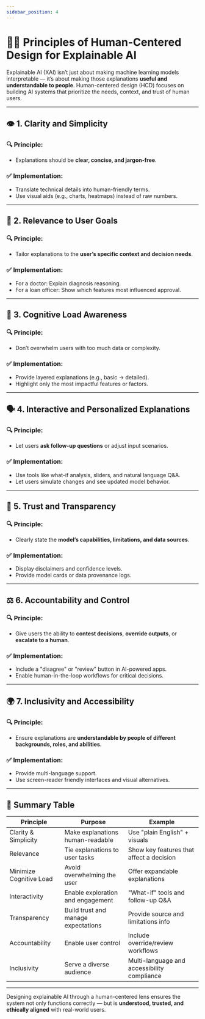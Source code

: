 ```yaml
---
sidebar_position: 4
---
```


# 🧑‍💼 Principles of Human-Centered Design for Explainable AI

Explainable AI (XAI) isn’t just about making machine learning models interpretable — it’s about making those explanations **useful and understandable to people**. Human-centered design (HCD) focuses on building AI systems that prioritize the needs, context, and trust of human users.

---

## 👁️ 1. Clarity and Simplicity

### 🔍 Principle:
- Explanations should be **clear, concise, and jargon-free**.

### ✅ Implementation:
- Translate technical details into human-friendly terms.
- Use visual aids (e.g., charts, heatmaps) instead of raw numbers.

---

## 🎯 2. Relevance to User Goals

### 🔍 Principle:
- Tailor explanations to the **user’s specific context and decision needs**.

### ✅ Implementation:
- For a doctor: Explain diagnosis reasoning.
- For a loan officer: Show which features most influenced approval.

---

## 🧠 3. Cognitive Load Awareness

### 🔍 Principle:
- Don’t overwhelm users with too much data or complexity.

### ✅ Implementation:
- Provide layered explanations (e.g., basic → detailed).
- Highlight only the most impactful features or factors.

---

## 🗣️ 4. Interactive and Personalized Explanations

### 🔍 Principle:
- Let users **ask follow-up questions** or adjust input scenarios.

### ✅ Implementation:
- Use tools like what-if analysis, sliders, and natural language Q&A.
- Let users simulate changes and see updated model behavior.

---

## 🔐 5. Trust and Transparency

### 🔍 Principle:
- Clearly state the **model’s capabilities, limitations, and data sources**.

### ✅ Implementation:
- Display disclaimers and confidence levels.
- Provide model cards or data provenance logs.

---

## ⚖️ 6. Accountability and Control

### 🔍 Principle:
- Give users the ability to **contest decisions**, **override outputs**, or **escalate to a human**.

### ✅ Implementation:
- Include a "disagree" or "review" button in AI-powered apps.
- Enable human-in-the-loop workflows for critical decisions.

---

## 🌍 7. Inclusivity and Accessibility

### 🔍 Principle:
- Ensure explanations are **understandable by people of different backgrounds, roles, and abilities**.

### ✅ Implementation:
- Provide multi-language support.
- Use screen-reader friendly interfaces and visual alternatives.

---

## 🧩 Summary Table

| Principle               | Purpose                             | Example                                     |
| ----------------------- | ----------------------------------- | ------------------------------------------- |
| Clarity & Simplicity    | Make explanations human-readable    | Use "plain English" + visuals               |
| Relevance               | Tie explanations to user tasks      | Show key features that affect a decision    |
| Minimize Cognitive Load | Avoid overwhelming the user         | Offer expandable explanations               |
| Interactivity           | Enable exploration and engagement   | "What-if" tools and follow-up Q&A           |
| Transparency            | Build trust and manage expectations | Provide source and limitations info         |
| Accountability          | Enable user control                 | Include override/review workflows           |
| Inclusivity             | Serve a diverse audience            | Multi-language and accessibility compliance |

---

Designing explainable AI through a human-centered lens ensures the system not only functions correctly — but is **understood, trusted, and ethically aligned** with real-world users.
